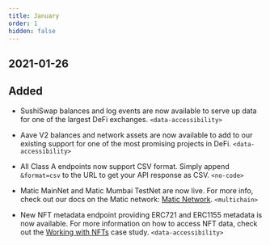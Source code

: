 ```yaml
---
title: January
order: 1
hidden: false
---
```


## 2021-01-26
## Added

- SushiSwap balances and log events are now available to serve up data for one of the largest DeFi exchanges.
  `<data-accessibility>`

- Aave V2 balances and network assets are now available to add to our existing support for one of the most promising projects in DeFi.
  `<data-accessibility>`

- All Class A endpoints now support CSV format. Simply append `&format=csv` to the URL to get your API response as CSV.
  `<no-code>`

- Matic MainNet and Matic Mumbai TestNet are now live. For more info, check out our docs on the Matic network: [Matic Network](https://www.covalenthq.com/docs/networks/matic).
  `<multichain>`

- New NFT metadata endpoint providing ERC721 and ERC1155 metadata is now available. For more information on how to access NFT data, check out the [Working with NFTs](https://www.covalenthq.com/docs/learn/tracking-nft-data) case study.
  `<data-accessibility>`
